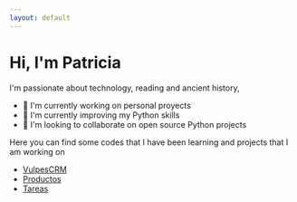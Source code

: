```yaml
---
layout: default
---
```


# Hi, I'm Patricia

I'm passionate about technology, reading and ancient history,

- 🔭 I'm currently working on personal proyects
- 🌱 I'm currently improving my Python skills
- 👯 I'm looking to collaborate on open source Python projects


Here you can find some codes that I have been learning and projects that I am working on

- [VulpesCRM][VulpesCRM]
- [Productos][productos]
- [Tareas][tareas]

[tareas]: (../tareas)
[productos]:   (../productos)
[VulpesCRM]: (../VulpesCRM)